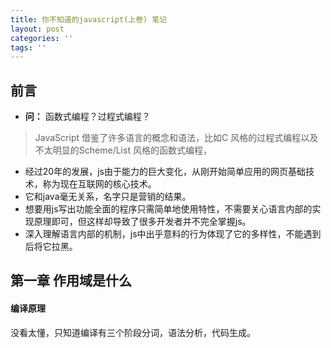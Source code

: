 ```yaml
---
title: 你不知道的javascript(上卷) 笔记
layout: post
categories: ''
tags: ''
---
```

## 前言
* **问：** 函数式编程？过程式编程？ 
> JavaScript 借鉴了许多语言的概念和语法，比如C 风格的过程式编程以及不太明显的Scheme/List 风格的函数式编程，
* 经过20年的发展，js由于能力的巨大变化，从刚开始简单应用的网页基础技术，称为现在互联网的核心技术。
* 它和java毫无关系，名字只是营销的结果。
* 想要用js写出功能全面的程序只需简单地使用特性，不需要关心语言内部的实现原理即可，但这样却导致了很多开发者并不完全掌握js。
* 深入理解语言内部的机制，js中出乎意料的行为体现了它的多样性，不能遇到后将它拉黑。

## 第一章 作用域是什么
#### 编译原理
没看太懂，只知道编译有三个阶段分词，语法分析，代码生成。
